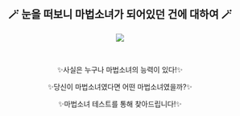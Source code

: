 <h2 align="center">🪄 눈을 떠보니 마법소녀가 되어있던 건에 대하여 🪄 </h2>
<p align="center">
  <img src="https://github.com/mabeopsonyeo/.github/assets/37898263/b5be9dac-d196-49e1-8fcf-1b2c9dcf6d51">
</p>
<br/>
<div align="center">
<p>✨사실은 누구나 마법소녀의 능력이 있다!✨</p>
<p>✨당신이 마법소녀였다면 어떤 마법소녀였을까?✨</p>
<p>✨마법소녀 테스트를 통해 찾아드립니다!✨</p>
</div>

